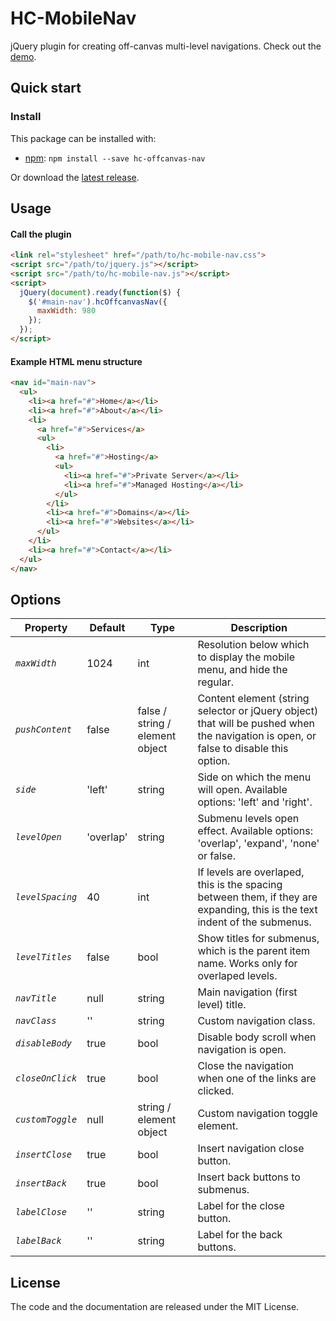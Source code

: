 HC-MobileNav
===============

jQuery plugin for creating off-canvas multi-level navigations.
Check out the [demo](http://somewebmedia.com/hc-offcanvas-nav).

## Quick start

### Install

This package can be installed with:

- [npm](https://www.npmjs.com/package/hc-sticky): `npm install --save hc-offcanvas-nav`

Or download the [latest release](https://github.com/somewebmedia/hc-offcanvas-nav/releases).


## Usage

#### Call the plugin

```html
<link rel="stylesheet" href="/path/to/hc-mobile-nav.css">
<script src="/path/to/jquery.js"></script>
<script src="/path/to/hc-mobile-nav.js"></script>
<script>
  jQuery(document).ready(function($) {
    $('#main-nav').hcOffcanvasNav({
      maxWidth: 980
    });
  });
</script>
```

#### Example HTML menu structure

```html
<nav id="main-nav">
  <ul>
    <li><a href="#">Home</a></li>
    <li><a href="#">About</a></li>
    <li>
      <a href="#">Services</a>
      <ul>
        <li>
          <a href="#">Hosting</a>
          <ul>
            <li><a href="#">Private Server</a></li>
            <li><a href="#">Managed Hosting</a></li>
          </ul>
        </li>
        <li><a href="#">Domains</a></li>
        <li><a href="#">Websites</a></li>
      </ul>
    </li>
    <li><a href="#">Contact</a></li>
  </ul>
</nav>
```

## Options

| Property | Default | Type | Description |
|-----------|---------|-------|-------------|
| *`maxWidth`* | 1024 | int | Resolution below which to display the mobile menu, and hide the regular. |
| *`pushContent`* | false | false / string / element object | Content element (string selector or jQuery object) that will be pushed when the navigation is open, or false to disable this option. |
| *`side`* | 'left' | string | Side on which the menu will open. Available options: 'left' and 'right'. |
| *`levelOpen`* | 'overlap' | string | Submenu levels open effect. Available options: 'overlap', 'expand', 'none' or false. |
| *`levelSpacing`* | 40 | int | If levels are overlaped, this is the spacing between them, if they are expanding, this is the text indent of the submenus. |
| *`levelTitles`* | false | bool | Show titles for submenus, which is the parent item name. Works only for overlaped levels. |
| *`navTitle`* | null | string | Main navigation (first level) title. |
| *`navClass`* | '' | string | Custom navigation class. |
| *`disableBody`* | true | bool | Disable body scroll when navigation is open. |
| *`closeOnClick`* | true| bool | Close the navigation when one of the links are clicked. |
| *`customToggle`* | null | string / element object | Custom navigation toggle element. |
| *`insertClose`* | true | bool | Insert navigation close button. |
| *`insertBack`* | true | bool | Insert back buttons to submenus. |
| *`labelClose`* | '' | string | Label for the close button. |
| *`labelBack`* | '' | string | Label for the back buttons. |


## License

The code and the documentation are released under the MIT License.